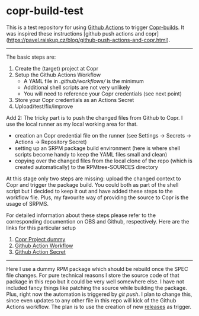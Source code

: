 # copr-build-test

This is a test repository for using [Github Actions](https://github.com/features/actions) to trigger [Copr-builds](https://copr.fedorainfracloud.org/). It was inspired these instructions [github push actions and copr] (https://pavel.raiskup.cz/blog/github-push-actions-and-copr.html). 

---

The basic steps are:

1. Create the (target) project at Copr
2. Setup the Github Actions Workflow
   - A YAML file in *.github/workflows/* is the minimum
   - Additional shell scripts are not very unlikely
   - You will need to reference your Copr credentials (see next point)
3. Store your Copr credentials as an Actions Secret
4. Upload/test/fix/improve

Add 2: The tricky part is to push the changed files from Github to Copr. I use the local runner as my local working area for that.

- creation an Copr credential file on the runner (see Settings -> Secrets -> Actions -> Repository Secret)
- setting up an SRPM package build environment (here is where shell scripts become handy to keep the YAML files small and clean)
- copying over the changed files from the local clone of the repo (which is created automatically) to the RPMtree-SOURCES directory

At this stage only two steps are missing: upload the changed context to Copr and trigger the package build. You could both as part of the shell script but I decided to keep it out and have added these steps to the workflow file. Plus, my favourite way of providing the source to Copr is the usage of SRPMS. 

For detailed information about these steps please refer to the corresponding documention on OBS and Github, respectively. Here are the links for this particular setup

1. [Copr Project dummy](https://copr.fedorainfracloud.org/coprs/useidel/dummy/)
2. [Github Action Workflow](https://github.com/useidel/copr-build-test/blob/main/.github/workflows/rpmbuild_copr.yml)
3. [Github Action Secret](https://github.com/useidel/copr-build-test/settings/secrets/actions)

---

Here I use a dummy RPM package which should be rebuild once the SPEC file changes. For pure technical reasons I store the source code of that package in this repo but it could be very well somewhere else. I have not included fancy things like patching the source while building the package. Plus, right now the automation is triggered by *git push*. I plan to change this, since even updates to any other file in this repo will kick of the Github Actions workflow. The plan is to use the creation of new [releases](https://docs.github.com/en/repositories/releasing-projects-on-github/managing-releases-in-a-repository) as trigger.



